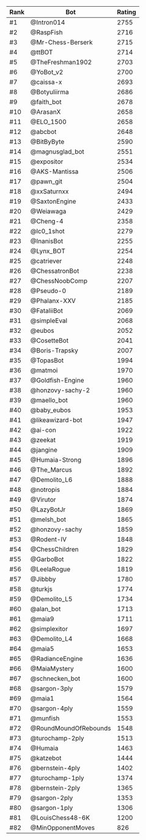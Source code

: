 Rank|Bot|Rating
---|---|---
#1|@Intron014|2755
#2|@RaspFish|2716
#3|@Mr-Chess-Berserk|2715
#4|@ttBOT|2714
#5|@TheFreshman1902|2703
#6|@YoBot_v2|2700
#7|@caissa-x|2693
#8|@Botyuliirma|2686
#9|@faith_bot|2678
#10|@ArasanX|2658
#11|@ELO_1500|2658
#12|@abcbot|2648
#13|@BitByByte|2590
#14|@magnusglad_bot|2551
#15|@expositor|2534
#16|@AKS-Mantissa|2506
#17|@pawn_git|2504
#18|@xxSaturnxx|2494
#19|@SaxtonEngine|2433
#20|@Weiawaga|2429
#21|@Cheng-4|2358
#22|@lc0_1shot|2279
#23|@InanisBot|2255
#24|@Lynx_BOT|2254
#25|@catriever|2248
#26|@ChessatronBot|2238
#27|@ChessNoobComp|2207
#28|@Pseudo-0|2189
#29|@Phalanx-XXV|2185
#30|@FataliiBot|2069
#31|@simpleEval|2068
#32|@eubos|2052
#33|@CosetteBot|2041
#34|@Boris-Trapsky|2007
#35|@TopasBot|1994
#36|@matmoi|1970
#37|@Goldfish-Engine|1960
#38|@honzovy-sachy-2|1960
#39|@maello_bot|1960
#40|@baby_eubos|1953
#41|@likeawizard-bot|1947
#42|@ai-con|1922
#43|@zeekat|1919
#44|@jangine|1909
#45|@Humaia-Strong|1896
#46|@The_Marcus|1892
#47|@Demolito_L6|1888
#48|@notropis|1884
#49|@Virutor|1874
#50|@LazyBotJr|1869
#51|@melsh_bot|1865
#52|@honzovy-sachy|1859
#53|@Rodent-IV|1848
#54|@ChessChildren|1829
#55|@GarboBot|1822
#56|@LeelaRogue|1819
#57|@Jibbby|1780
#58|@turkjs|1774
#59|@Demolito_L5|1734
#60|@alan_bot|1713
#61|@maia9|1711
#62|@simplexitor|1697
#63|@Demolito_L4|1668
#64|@maia5|1653
#65|@RadianceEngine|1636
#66|@MaiaMystery|1600
#67|@schnecken_bot|1600
#68|@sargon-3ply|1579
#69|@maia1|1564
#70|@sargon-4ply|1559
#71|@munfish|1553
#72|@RoundMoundOfRebounds|1548
#73|@turochamp-2ply|1513
#74|@Humaia|1463
#75|@katzebot|1444
#76|@bernstein-4ply|1402
#77|@turochamp-1ply|1374
#78|@bernstein-2ply|1365
#79|@sargon-2ply|1353
#80|@sargon-1ply|1306
#81|@LouisChess48-6K|1200
#82|@MinOpponentMoves|826
